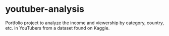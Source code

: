 # youtuber-analysis
Portfolio project to analyze the income and viewership by category, country, etc. in YouTubers from a dataset found on Kaggle.
